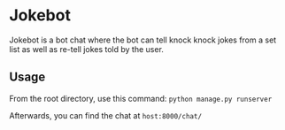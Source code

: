 # Jokebot

Jokebot is a bot chat where the bot can tell knock knock jokes from a set list as well as re-tell jokes told by the user.

## Usage

From the root directory, use this command:
`python manage.py runserver`

Afterwards, you can find the chat at `host:8000/chat/`